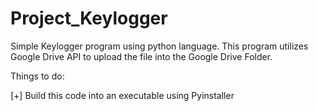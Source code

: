# Project_Keylogger
 Simple Keylogger program using python language. This program utilizes Google Drive API to upload the file into the Google Drive Folder.



 Things to do:
 
 [+]    Build this code into an executable using Pyinstaller

